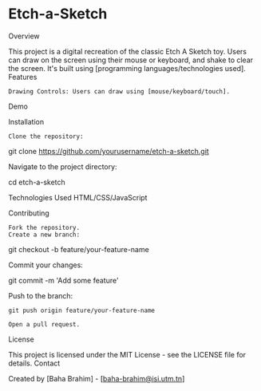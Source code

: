 # Etch-a-Sketch

Overview

This project is a digital recreation of the classic Etch A Sketch toy. Users can draw on the screen using their mouse or keyboard, and shake to clear the screen. It's built using [programming languages/technologies used].
Features

    Drawing Controls: Users can draw using [mouse/keyboard/touch].
Demo


Installation

    Clone the repository:


git clone https://github.com/yourusername/etch-a-sketch.git

Navigate to the project directory:


cd etch-a-sketch

Technologies Used
	HTML/CSS/JavaScript
		

Contributing

    Fork the repository.
    Create a new branch:


git checkout -b feature/your-feature-name

Commit your changes:


git commit -m 'Add some feature'

Push to the branch:


    git push origin feature/your-feature-name

    Open a pull request.

License

This project is licensed under the MIT License - see the LICENSE file for details.
Contact

Created by [Baha Brahim] - [baha-brahim@isi.utm.tn]

